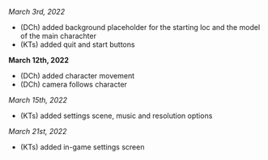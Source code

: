 
*March 3rd, 2022*
- (DCh) added  background placeholder for the starting loc and the model of the main charachter
- (KTs) added quit and start buttons

**March 12th, 2022**
- (DCh) added character movement
- (DCh) camera follows character

*March 15th, 2022*
- (KTs) added settings scene, music and resolution options

*March 21st, 2022*
- (KTs) added in-game settings screen